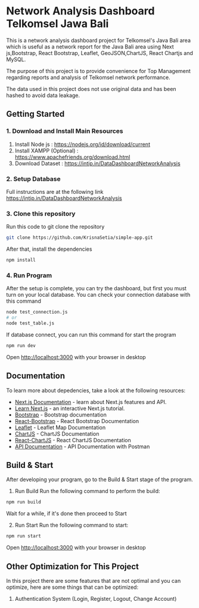 # Network Analysis Dashboard Telkomsel Jawa Bali
This is a network analysis dashboard project for Telkomsel's Java Bali area which is useful as a network report for the Java Bali area using Next js,Bootstrap, React Bootstrap, Leaflet, GeoJSON,ChartJS, React Chartjs and MySQL. 

The purpose of this project is to provide convenience for Top Management regarding reports and analysis of Telkomsel network performance.

The data used in this project does not use original data and has been hashed to avoid data leakage.
## Getting Started
### 1. Download and Install Main Resources
1. Install Node js : https://nodejs.org/id/download/current
2. Install XAMPP (Optional) : https://www.apachefriends.org/download.html
3. Download Dataset : https://intip.in/DataDashboardNetworkAnalysis
### 2. Setup Database
Full instructions are at the following link https://intip.in/DataDashboardNetworkAnalysis
### 3. Clone this repository
Run this code to git clone the repository
```bash
git clone https://github.com/KrisnaSetia/simple-app.git
```
After that, install the dependencies
```bash
npm install
```
### 4. Run Program
After the setup is complete, you can try the dashboard, but first you must turn on your local database. 
You can check your connection database with this command
```bash
node test_connection.js
# or
node test_table.js
```
If database connect, you can run this command for start the program
```bash
npm run dev
```
Open [http://localhost:3000](http://localhost:3000) with your browser in desktop


## Documentation

To learn more about depedencies, take a look at the following resources:

- [Next.js Documentation](https://nextjs.org/docs) - learn about Next.js features and API.
- [Learn Next.js](https://nextjs.org/learn-pages-router) - an interactive Next.js tutorial.
- [Bootstrap](https://getbootstrap.com/docs/5.3/getting-started/introduction/) - Bootstrap documentation
- [React-Bootstrap](https://react-bootstrap.netlify.app/docs/getting-started/introduction) - React Bootstrap Documentation
- [Leaflet](https://leafletjs.com/index.html) - Leaflet Map Documentation
- [ChartJS](https://www.chartjs.org/docs/latest/) - ChartJS Documentation
- [React-ChartJS](https://react-chartjs-2.js.org/) - React ChartJS Documentation
- [API Documentation](https://documenter.getpostman.com/view/40227475/2sAYQcDpuW#8c3bff3c-3023-4e19-9dc9-91728ef6d2d0) - API Documentation with Postman


## Build & Start
After developing your program, go to the Build & Start stage of the program.
1. Run Build
Run the following command to perform the build:
```bash
npm run build
```
Wait for a while, if it's done then proceed to Start

2. Run Start
Run the following command to start:
```bash
npm run start
```
Open [http://localhost:3000](http://localhost:3000) with your browser in desktop

## Other Optimization for This Project
In this project there are some features that are not optimal and you can optimize, here are some things that can be optimized: 
1. Authentication System (Login, Register, Logout, Change Account)
